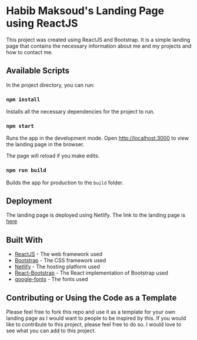 # Habib Maksoud's Landing Page using ReactJS

This project was created using ReactJS and Bootstrap. It is a simple landing page that contains the necessary information about me and my projects and how to contact me.

## Available Scripts

In the project directory, you can run:

### `npm install`

Installs all the necessary dependencies for the project to run.

### `npm start`

Runs the app in the development mode.
Open [http://localhost:3000](http://localhost:3000) to view the landing page in the browser.

The page will reload if you make edits.

### `npm run build`

Builds the app for production to the `build` folder.

## Deployment

The landing page is deployed using Netlify. The link to the landing page is [here](https://habibmaksoud.com/)

## Built With

- [ReactJS](https://reactjs.org/) - The web framework used
- [Bootstrap](https://getbootstrap.com/) - The CSS framework used
- [Netlify](https://www.netlify.com/) - The hosting platform used
- [React-Bootstrap](https://react-bootstrap.github.io/) - The React implementation of Bootstrap used
- [google-fonts](https://fonts.google.com/) - The fonts used

## Contributing or Using the Code as a Template

Please feel free to fork this repo and use it as a template for your own landing page as I would want to people to be inspired by this. If you would like to contribute to this project, please feel free to do so. I would love to see what you can add to this project.
